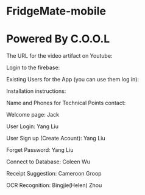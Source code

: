 # FridgeMate-mobile
# Powered By C.O.O.L

The URL for the video artifact on Youtube:

Login to the firebase:

Existing Users for the App (you can use them log in):

Installation instructions:

Name and Phones for Technical Points contact:

Welcome page: Jack

User Login: Yang Liu

User Sign up (Create Acount): Yang Liu

Forget Password: Yang Liu

Connect to Database: Coleen Wu

Receipt Suggestion: Cameroon Groop

OCR Recognition: Bingjie(Helen) Zhou




